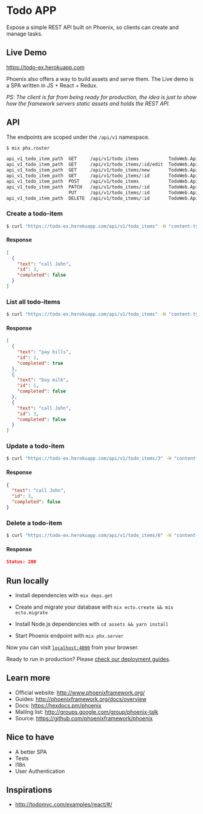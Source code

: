 # Todo APP

Expose a simple REST API built on Phoenix, so clients can create and manage tasks.

## Live Demo

https://todo-ex.herokuapp.com

Phoenix also offers a way to build assets and serve them. The Live demo is a SPA written in JS + React + Redux.

_PS: The client is far from being ready for production, the idea is just to show how the framework servers static assets and holds the REST API._

## API

The endpoints are scoped under the `/api/v1` namespace.

```bash
$ mix phx.router

api_v1_todo_item_path  GET     /api/v1/todo_items           TodoWeb.Api.V1.TodoItemController :index
api_v1_todo_item_path  GET     /api/v1/todo_items/:id/edit  TodoWeb.Api.V1.TodoItemController :edit
api_v1_todo_item_path  GET     /api/v1/todo_items/new       TodoWeb.Api.V1.TodoItemController :new
api_v1_todo_item_path  GET     /api/v1/todo_items/:id       TodoWeb.Api.V1.TodoItemController :show
api_v1_todo_item_path  POST    /api/v1/todo_items           TodoWeb.Api.V1.TodoItemController :create
api_v1_todo_item_path  PATCH   /api/v1/todo_items/:id       TodoWeb.Api.V1.TodoItemController :update
                       PUT     /api/v1/todo_items/:id       TodoWeb.Api.V1.TodoItemController :update
api_v1_todo_item_path  DELETE  /api/v1/todo_items/:id       TodoWeb.Api.V1.TodoItemController :delete
```

### Create a todo-item

```bash
$ curl "https://todo-ex.herokuapp.com/api/v1/todo_items" -H "content-type: application/json" -XPOST -d'{"todo_item": {"content": "call John", "done":false}}' -i
```

#### Response

```json
[
  {
    "text": "call John",
    "id": 3,
    "completed": false
  }
]
```

### List all todo-items

```bash
$ curl "https://todo-ex.herokuapp.com/api/v1/todo_items" -H "content-type: application/json"
```

#### Response

```json
[
  {
    "text": "pay bills",
    "id": 2,
    "completed": true
  },
  {
    "text": "buy milk",
    "id": 1,
    "completed": false
  },
  {
    "text": "call John",
    "id": 3,
    "completed": false
  }
]
```

### Update a todo-item

```bash
$ curl "https://todo-ex.herokuapp.com/api/v1/todo_items/3" -H "content-type: application/json" -XPUT -d'{"todo_item": {"done":true}}' -i
```

#### Response

```json
{
  "text": "call John",
  "id": 3,
  "completed": false
}
```

### Delete a todo-item

```bash
$ curl "https://todo-ex.herokuapp.com/api/v1/todo_items/6" -H "content-type: application/json" -XDELETE -i
```

#### Response

```json
Status: 200
```

## Run locally

* Install dependencies with `mix deps.get`

* Create and migrate your database with `mix ecto.create && mix ecto.migrate`

* Install Node.js dependencies with `cd assets && yarn install`

* Start Phoenix endpoint with `mix phx.server`

Now you can visit [`localhost:4000`](http://localhost:4000) from your browser.

Ready to run in production? Please [check our deployment guides](http://www.phoenixframework.org/docs/deployment).

## Learn more

  * Official website: http://www.phoenixframework.org/
  * Guides: http://phoenixframework.org/docs/overview
  * Docs: https://hexdocs.pm/phoenix
  * Mailing list: http://groups.google.com/group/phoenix-talk
  * Source: https://github.com/phoenixframework/phoenix

## Nice to have

* A better SPA
* Tests
* I18n
* User Authentication

## Inspirations

* http://todomvc.com/examples/react/#/